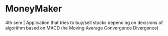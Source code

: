 # MoneyMaker
4th sem | Application that tries to buy/sell stocks depending on decisions of algorithm based on MACD (he Moving Average Convergence Divergence)
